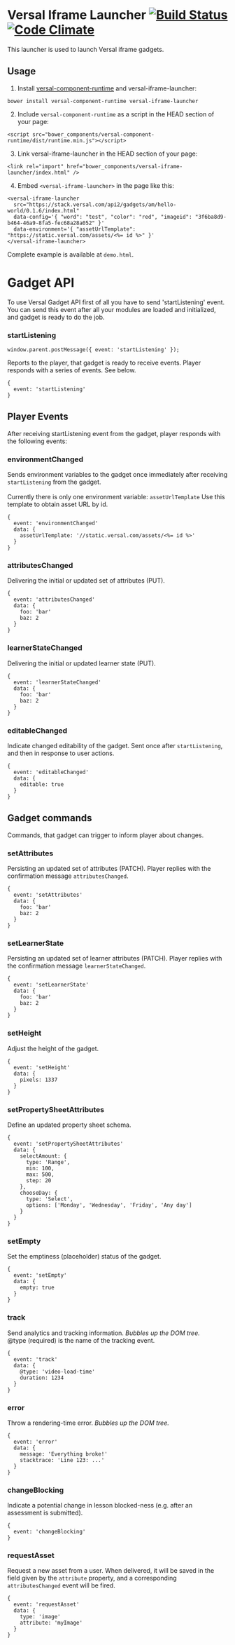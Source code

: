 # Versal Iframe Launcher [![Build Status](https://travis-ci.org/Versal/iframe-launcher.svg?branch=master)](https://travis-ci.org/Versal/iframe-launcher) [![Code Climate](https://codeclimate.com/github/Versal/iframe-launcher.png)](https://codeclimate.com/github/Versal/iframe-launcher)

This launcher is used to launch Versal iframe gadgets.

## Usage

1. Install [versal-component-runtime](https://github.com/Versal/component-runtime) and versal-iframe-launcher:
```
bower install versal-component-runtime versal-iframe-launcher
```

2. Include `versal-component-runtime` as a script in the HEAD section of your page:
```
<script src="bower_components/versal-component-runtime/dist/runtime.min.js"></script>
```

3. Link versal-iframe-launcher in the HEAD section of your page:
```
<link rel="import" href="bower_components/versal-iframe-launcher/index.html" />
```

4. Embed `<versal-iframe-launcher>` in the page like this:
```
<versal-iframe-launcher
  src="https://stack.versal.com/api2/gadgets/am/hello-world/0.1.6/index.html"
  data-config='{ "word": "test", "color": "red", "imageid": "3f6ba8d9-b464-46a9-8fa5-fec68a28a052" }'
  data-environment='{ "assetUrlTemplate": "https://static.versal.com/assets/<%= id %>" }'
</versal-iframe-launcher>
```

Complete example is available at `demo.html`.

# Gadget API

To use Versal Gadget API first of all you have to send 'startListening' event. You can send this event after all your modules are loaded and initialized, and gadget is ready to do the job.

### startListening

    window.parent.postMessage({ event: 'startListening' });

Reports to the player, that gadget is ready to receive events. Player responds with a series of events. See below.

```
{
  event: 'startListening'
}
```

## Player Events

After receiving startListening event from the gadget, player responds with the following events:

### environmentChanged

Sends environment variables to the gadget once immediately after receiving `startListening` from the gadget.<br/><br/> Currently there is only one environment variable: `assetUrlTemplate` Use this template to obtain asset URL by id.

```
{
  event: 'environmentChanged'
  data: {
    assetUrlTemplate: '//static.versal.com/assets/<%= id %>'
  }
}
```

### attributesChanged

Delivering the initial or updated set of attributes (PUT).

```
{
  event: 'attributesChanged'
  data: {
    foo: 'bar'
    baz: 2
  }
}
```

### learnerStateChanged

Delivering the initial or updated learner state (PUT).

```
{
  event: 'learnerStateChanged'
  data: {
    foo: 'bar'
    baz: 2
  }
}
```

### editableChanged

Indicate changed editability of the gadget. Sent once after `startListening`, and then in response to user actions.

```
{
  event: 'editableChanged'
  data: {
    editable: true
  }
}
```

## Gadget commands

Commands, that gadget can trigger to inform player about changes.

### setAttributes

Persisting an updated set of attributes (PATCH). Player replies with the confirmation message `attributesChanged`.

```
{
  event: 'setAttributes'
  data: {
    foo: 'bar'
    baz: 2
  }
}
```

### setLearnerState

Persisting an updated set of learner attributes (PATCH). Player replies with the confirmation message `learnerStateChanged`.

```
{
  event: 'setLearnerState'
  data: {
    foo: 'bar'
    baz: 2
  }
}
```

### setHeight

Adjust the height of the gadget.

```
{
  event: 'setHeight'
  data: {
    pixels: 1337
  }
}
```

### setPropertySheetAttributes

Define an updated property sheet schema.

```
{
  event: 'setPropertySheetAttributes'
  data: {
    selectAmount: {
      type: 'Range',
      min: 100,
      max: 500,
      step: 20
    },
    chooseDay: {
      type: 'Select',
      options: ['Monday', 'Wednesday', 'Friday', 'Any day']
    }
  }
}
```

### setEmpty

Set the emptiness (placeholder) status of the gadget.

```
{
  event: 'setEmpty'
  data: {
    empty: true
  }
}
```

### track

Send analytics and tracking information. *Bubbles up the DOM tree.*<br>
@type (required) is the name of the tracking event.

```
{
  event: 'track'
  data: {
    @type: 'video-load-time'
    duration: 1234
  }
}
```

### error

Throw a rendering-time error. *Bubbles up the DOM tree.*

```
{
  event: 'error'
  data: {
    message: 'Everything broke!'
    stacktrace: 'Line 123: ...'
  }
}
```

### changeBlocking

Indicate a potential change in lesson blocked-ness (e.g. after an assessment is submitted).

```
{
  event: 'changeBlocking'
}
```

### requestAsset

Request a new asset from a user. When delivered, it will be saved in the field given by the `attribute` property, and a corresponding `attributesChanged` event will be fired.

```
{
  event: 'requestAsset'
  data: {
    type: 'image'
    attribute: 'myImage'
  }
}
```
